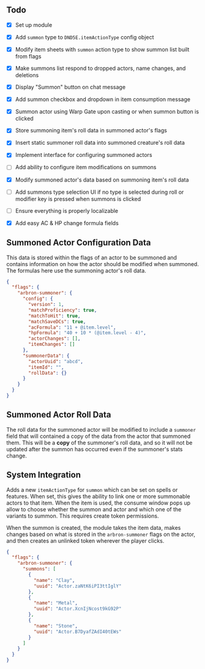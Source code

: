 ## Todo

- [x] Set up module
- [x] Add `summon` type to `DND5E.itemActionType` config object
- [x] Modify item sheets with `summon` action type to show summon list built from flags
- [x] Make summons list respond to dropped actors, name changes, and deletions
- [x] Display "Summon" button on chat message
- [x] Add summon checkbox and dropdown in item consumption message
- [x] Summon actor using Warp Gate upon casting or when summon button is clicked
- [x] Store summoning item's roll data in summoned actor's flags
- [x] Insert static summoner roll data into summoned creature's roll data
- [x] Implement interface for configuring summoned actors
- [ ] Add ability to configure item modifications on summons
- [x] Modify summoned actor's data based on summoning item's roll data
- [ ] Add summons type selection UI if no type is selected during roll or modifier key is pressed when summons is clicked
- [ ] Ensure everything is properly localizable
- [x] Add easy AC & HP change formula fields


## Summoned Actor Configuration Data

This data is stored within the flags of an actor to be summoned and contains information on how the actor should be modified when summoned. The formulas here use the summoning actor's roll data.

```json
{
  "flags": {
    "arbron-summoner": {
      "config": {
        "version": 1,
        "matchProficiency": true,
        "matchToHit": true,
        "matchSaveDCs": true,
        "acFormula": "11 + @item.level",
        "hpFormula": "40 + 10 * (@item.level - 4)",
        "actorChanges": [],
        "itemChanges": []
      },
      "summonerData": {
        "actorUuid": "abcd",
        "itemId": "",
        "rollData": {}
      }
    }
  }
}
```

## Summoned Actor Roll Data

The roll data for the summoned actor will be modified to include a `summoner` field that will contained a copy of the data from the actor that summoned them. This will be a **copy** of the summoner's roll data, and so it will not be updated after the summon has occurred even if the summoner's stats change.

## System Integration

Adds a new `itemActionType` for `summon` which can be set on spells or features. When set, this gives the ability to link one or more summonable actors to that item. When the item is used, the consume window pops up allow to choose whether the summon and actor and which one of the variants to summon. This requires create token permissions.

When the summon is created, the module takes the item data, makes changes based on what is stored in the `arbron-summoner` flags on the actor, and then creates an unlinked token wherever the player clicks.

```json
{
  "flags": {
    "arbron-summoner": {
      "summons": [
        {
          "name": "Clay",
          "uuid": "Actor.zaNtK6iPI3ttIglY"
        },
        {
          "name": "Metal",
          "uuid": "Actor.XcnIjNcost9kG92P"
        },
        {
          "name": "Stone",
          "uuid": "Actor.B7DyafZAdI40tEWs"
        }
      ]
    }
  }
}
```
